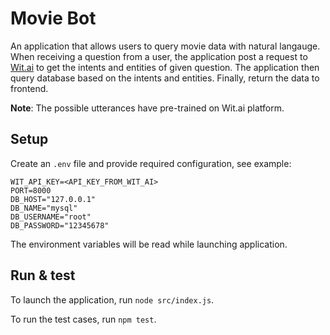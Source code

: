 # Movie Bot

An application that allows users to query movie data with natural langauge.
When receiving a question from a user, the application post a request to
[Wit.ai](https://wit.ai/) to get the intents and entities of given question.
The application then query database based on the intents and entities. Finally,
return the data to frontend.

**Note**: The possible utterances have pre-trained on Wit.ai platform.

## Setup

Create an `.env` file and provide required configuration, see example:

```shell
WIT_API_KEY=<API_KEY_FROM_WIT_AI>
PORT=8000
DB_HOST="127.0.0.1"
DB_NAME="mysql"
DB_USERNAME="root"
DB_PASSWORD="12345678"
```

The environment variables will be read while launching application.

## Run & test

To launch the application, run `node src/index.js`.

To run the test cases, run `npm test`.
